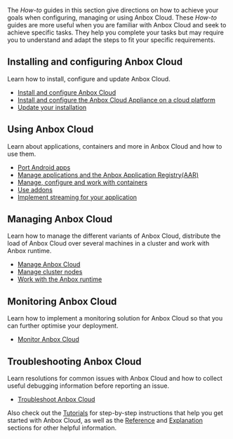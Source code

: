 The *How-to* guides in this section give directions on how to achieve your goals when configuring, managing or using Anbox Cloud. These *How-to*  guides are more useful when you are familiar with Anbox Cloud and seek to achieve specific tasks. They help you complete your tasks but may require you to understand and adapt the steps to fit your specific requirements.

## Installing and configuring Anbox Cloud
Learn how to install, configure and update Anbox Cloud.

* [Install and configure Anbox Cloud](https://discourse.ubuntu.com/t/24336)
* [Install and configure the Anbox Cloud Appliance on a cloud platform](https://discourse.ubuntu.com/t/29702)
* [Update your installation](https://discourse.ubuntu.com/t/24331)

## Using Anbox Cloud
Learn about applications, containers and more in Anbox Cloud and how to use them.

* [Port Android apps](https://discourse.ubuntu.com/t/17776)
* [Manage applications and the Anbox Application Registry(AAR)](https://discourse.ubuntu.com/t/24333)
* [Manage, configure and work with containers](https://discourse.ubuntu.com/t/24335)
* [Use addons](https://discourse.ubuntu.com/t/17759)
*  [Implement streaming for your application](https://discourse.ubuntu.com/t/implement-streaming/24332)

## Managing Anbox Cloud
Learn how to manage the different variants of Anbox Cloud, distribute the load of Anbox Cloud over several machines in a cluster and work with Anbox runtime.

* [Manage Anbox Cloud](https://discourse.ubuntu.com/t/24337)
* [Manage cluster nodes](https://discourse.ubuntu.com/t/24334) 
* [Work with the Anbox runtime](https://discourse.ubuntu.com/t/33098)

## Monitoring Anbox Cloud

Learn how to implement a monitoring solution for Anbox Cloud so that you can further optimise your deployment.

* [Monitor Anbox Cloud](https://discourse.ubuntu.com/t/24338)

## Troubleshooting Anbox Cloud

Learn resolutions for common issues with Anbox Cloud and how to collect useful debugging information before reporting an issue.

* [Troubleshoot Anbox Cloud](https://discourse.ubuntu.com/t/17837)

Also check out the [Tutorials](https://discourse.ubuntu.com/t/tutorials/28826) for step-by-step instructions that help you get started with Anbox Cloud, as well as the [Reference](https://discourse.ubuntu.com/t/reference/28828) and [Explanation](https://discourse.ubuntu.com/t/explanation/28829) sections for other helpful information.

